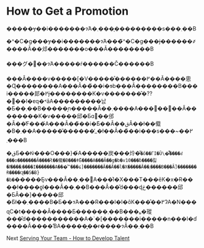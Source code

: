 # How to Get a Promotion
[//]: # (Version:1.0.0)
�����ɏ��i�������ɂ́A�܂����̖��������s���܂��B

�^�C�g���ɏ��i�������ɂ́A���̃^�C�g���ɉ������҂����Ă��邩�������o���Ă��������B

���グ�𓾂��ɂ́A�����ŕ������Č������B

���Ȃ����v�����[�V�����̊������߂��Ă����悤�Ɋ��������A���Ȃ��̏��i�ɘb���Ă��������B���i�����邽�߂ɉ��������K�v�������̂�??�𖾎��I�ɐq�˂āA���������낤�Ƃ��܂��B�����͔n�����Ă��܂����A���΂��΂��Ȃ��������K�v�����邱�Ƃɑ΂��邠�Ȃ��̔F���́A���Ȃ��̏��i�Ƃ͂��Ȃ��قȂ��ł��傤�B�܂��A�����͂������̓_�ł��Ȃ��̏��i���s���~�߂��܂��B

�قƂ��ǂ̃v���O���}�́A�����炭���炩�̌`�ő��ΓI�Ȕ\�͂̌֒����ꂽ���o�������Ă����ł��傤�B���ǂ̂Ƃ����A���ׂĂ��g�b�v10���ɓ����킯�ł͂����܂����I�������A���͐^���ɕ]�������Ă��Ȃ��l�X�����Ă��܂����B�݂��Ȃ̕]�������Ɍ����Ɋ��S�Ƀ}�b�`�����Ƃ͎v���Ă��܂��񂪁A���͐l�X���T���ēK�x�Ɍ����ł����ƍl���Ă��܂��B���Ȃ��̎d���ɖڂ������邱�ƂȂ��]�����邱�Ƃ͂ł��܂����B�Ƃ��ɂ́A���R���l�I�ȏK���̂��߂ɁA�N���ɋC�t�����Ȃ����Ƃ������܂��B����瑽���̎d�����������A�`�[�������i�����n���I�ɗ����Ă����ƁA�����͓��ɍ����ɂȂ��܂��B

Next [Serving Your Team - How to Develop Talent](../Serving-Your-Team/01-How%20to%20Develop%20Talent.md)
